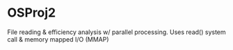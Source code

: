 # OSProj2

File reading & efficiency analysis w/ parallel processing. Uses read() system call & memory mapped I/O (MMAP)
